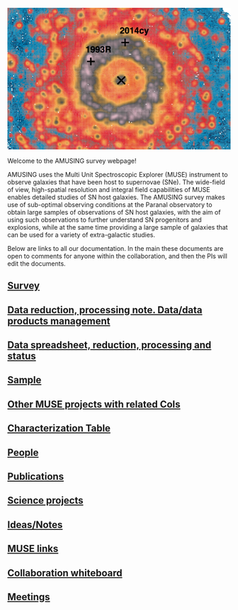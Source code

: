 ![Logo](front.jpg)

Welcome to the AMUSING survey webpage!

AMUSING uses the Multi Unit Spectroscopic Explorer (MUSE) instrument to observe galaxies that have been host to supernovae (SNe). The wide-field of view, high-spatial resolution and integral field capabilities of MUSE enables detailed studies of SN host galaxies. The AMUSING survey makes use of sub-optimal observing conditions at the Paranal observatory to obtain large samples of observations of SN host galaxies, with the aim of using such observations to further understand SN progenitors and explosions, while at the same time providing a large sample of galaxies that can be used for a variety of extra-galactic studies. 

Below are links to all our documentation. In the main these documents are open to comments for anyone within the collaboration, and then the PIs will edit the documents. 

## [Survey](survey.md)

<!-- to join-->
## [Data reduction, processing note. Data/data products management](reduction.md)
## [Data spreadsheet, reduction, processing and status](https://docs.google.com/spreadsheets/d/1-C4_Oi0lehvoxGQwsaD3v_Pp6kt3xE2HUm3x5K3pdOQ/edit#gid=0)

<!-- to join-->
## [Sample](https://htmlpreview.github.io/?https://github.com/amusing-muse/Characterization/blob/master/centers.html)
## [Other MUSE projects with related CoIs](other.md)
## [Characterization Table](https://github.com/amusing-muse/Characterization/blob/master/Sample_char/amusing_sample_char.csv)

## [People](people.md)

## [Publications](publications.md)

<!-- to join-->
## [Science projects](projects.md)
## [Ideas/Notes](ideas.md)





<!-- ??? -->

## [MUSE links](muse.md)
 
## [Collaboration whiteboard](https://docs.google.com/document/d/1JEt9ljtPOx73zWXnbt2phEjYK4LvhO8UjN-C8vIklGg/edit)
 
## [Meetings](https://docs.google.com/document/d/1Y2N9tZAJVAfWwIM3moslywh68UhCg0JRp9q60zr61Ug/edit?usp=sharing)




